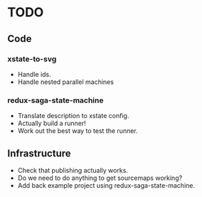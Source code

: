 # TODO

## Code

### xstate-to-svg

- Handle ids.
- Handle nested parallel machines

### redux-saga-state-machine

- Translate description to xstate config.
- Actually build a runner!
- Work out the best way to test the runner.

## Infrastructure

- Check that publishing actually works.
- Do we need to do anything to get sourcemaps working?
- Add back example project using redux-saga-state-machine.
